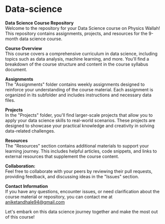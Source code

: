 # Data-science

**Data Science Course Repository**                                                                                                                                   
Welcome to the repository for your Data Science course on Physics Wallah! This repository contains assignments, projects, and resources for the 9-month data science course.

**Course Overview**                                                                                                                                                  
This course covers a comprehensive curriculum in data science, including topics such as data analysis, machine learning, and more. You'll find a breakdown of the course structure and content in the course syllabus document.

**Assignments**                                                                                                                                                      
The "Assignments" folder contains weekly assignments designed to reinforce your understanding of the course material. Each assignment is organized in its subfolder and includes instructions and necessary data files.

**Projects**                                                                                                                                                         
In the "Projects" folder, you'll find larger-scale projects that allow you to apply your data science skills to real-world scenarios. These projects are designed to showcase your practical knowledge and creativity in solving data-related challenges.

**Resources**                                                                                                                                                        
The "Resources" section contains additional materials to support your learning journey. This includes helpful articles, code snippets, and links to external resources that supplement the course content.

**Collaboration:**                                                                                                                                                   
Feel free to collaborate with your peers by reviewing their pull requests, providing feedback, and discussing ideas in the "Issues" section.

**Contact Information**                                                                                                                                              
If you have any questions, encounter issues, or need clarification about the course material or repository, you can contact me at aniketandhale94@gmail.com

Let's embark on this data science journey together and make the most out of this course!
